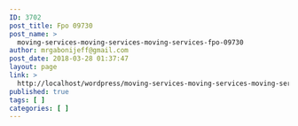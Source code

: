 ```yaml
---
ID: 3702
post_title: Fpo 09730
post_name: >
  moving-services-moving-services-moving-services-fpo-09730
author: mrgabonijeff@gmail.com
post_date: 2018-03-28 01:37:47
layout: page
link: >
  http://localhost/wordpress/moving-services-moving-services-moving-services-fpo-09730/
published: true
tags: [ ]
categories: [ ]
---
```

